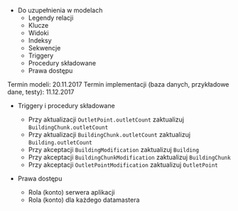 * Do uzupełnienia w modelach
	* Legendy relacji
	* Klucze
	* Widoki
	* Indeksy
	* Sekwencje
	* Triggery
	* Procedury składowane
	* Prawa dostępu

Termin modeli: 20.11.2017
Termin implementacji (baza danych, przykładowe dane, testy): 11.12.2017


* Triggery i procedury składowane
	* Przy aktualizacji `OutletPoint.outletCount` zaktualizuj `BuildingChunk.outletCount`
	* Przy aktualizacji `BuildingChunk.outletCount` zaktualizuj `Building.outletCount`
	* Przy akceptacji `BuildingModification` zaktualizuj `Building`
	* Przy akceptacji `BuildingChunkModification` zaktualizuj `BuildingChunk`
	* Przy akceptacji `OutletPointModification` zaktualizuj `OutletPoint`

* Prawa dostępu
	* Rola (konto) serwera aplikacji
	* Rola (konto) dla każdego datamastera
